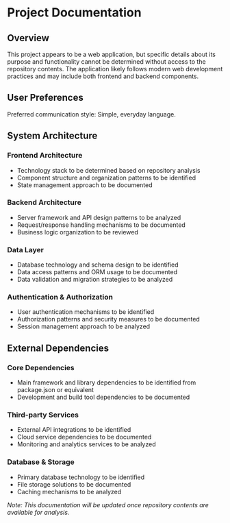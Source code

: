 # Project Documentation

## Overview

This project appears to be a web application, but specific details about its purpose and functionality cannot be determined without access to the repository contents. The application likely follows modern web development practices and may include both frontend and backend components.

## User Preferences

Preferred communication style: Simple, everyday language.

## System Architecture

### Frontend Architecture
- Technology stack to be determined based on repository analysis
- Component structure and organization patterns to be identified
- State management approach to be documented

### Backend Architecture
- Server framework and API design patterns to be analyzed
- Request/response handling mechanisms to be documented
- Business logic organization to be reviewed

### Data Layer
- Database technology and schema design to be identified
- Data access patterns and ORM usage to be documented
- Data validation and migration strategies to be analyzed

### Authentication & Authorization
- User authentication mechanisms to be identified
- Authorization patterns and security measures to be documented
- Session management approach to be analyzed

## External Dependencies

### Core Dependencies
- Main framework and library dependencies to be identified from package.json or equivalent
- Development and build tool dependencies to be documented

### Third-party Services
- External API integrations to be identified
- Cloud service dependencies to be documented
- Monitoring and analytics services to be analyzed

### Database & Storage
- Primary database technology to be identified
- File storage solutions to be documented
- Caching mechanisms to be analyzed

*Note: This documentation will be updated once repository contents are available for analysis.*